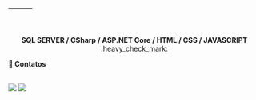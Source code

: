 <table>
<thead>
<tr>
<th align="center"><a target="_blank" rel="noopener noreferrer nofollow" href="https://camo.githubusercontent.com/e02148cd75b3b97c6757b794109ec9527e9495091116e4bac26dc5d7f68f57a0/687474703a2f2f6769746875622d70726f66696c652d73756d6d6172792d63617264732e76657263656c2e6170702f6170692f63617264732f73746174733f757365726e616d653d61727468757273706b267468656d653d6e6f72645f6461726b"><img src="https://camo.githubusercontent.com/e02148cd75b3b97c6757b794109ec9527e9495091116e4bac26dc5d7f68f57a0/687474703a2f2f6769746875622d70726f66696c652d73756d6d6172792d63617264732e76657263656c2e6170702f6170692f63617264732f73746174733f757365726e616d653d61727468757273706b267468656d653d6e6f72645f6461726b" alt="" data-canonical-src="http://github-profile-summary-cards.vercel.app/api/cards/stats?username=rubensalvarenga&amp;theme=nord_dark" style="max-width: 100%;"></a></th>
<th align="center"><a target="_blank" rel="noopener noreferrer nofollow" href="https://camo.githubusercontent.com/1d49405eb8c5b1ce2df0a06f90a649c9618eb5d01255c993cd52bc1ea4ebaa9e/687474703a2f2f6769746875622d70726f66696c652d73756d6d6172792d63617264732e76657263656c2e6170702f6170692f63617264732f7265706f732d7065722d6c616e67756167653f757365726e616d653d61727468757273706b26686964653d48746d6c267468656d653d6e6f72645f6461726b"><img src="https://camo.githubusercontent.com/1d49405eb8c5b1ce2df0a06f90a649c9618eb5d01255c993cd52bc1ea4ebaa9e/687474703a2f2f6769746875622d70726f66696c652d73756d6d6172792d63617264732e76657263656c2e6170702f6170692f63617264732f7265706f732d7065722d6c616e67756167653f757365726e616d653d61727468757273706b26686964653d48746d6c267468656d653d6e6f72645f6461726b" alt="" data-canonical-src="http://github-profile-summary-cards.vercel.app/api/cards/repos-per-language?username=rubensalvarenga&amp;hide=Html&amp;theme=nord_dark" style="max-width: 100%;"></a></th>
<th align="center"><a target="_blank" rel="noopener noreferrer nofollow" href="https://camo.githubusercontent.com/5e95ff40979246a3ac002b86eb0add1e1a22be6db758dfc6af0c0620e34322f9/687474703a2f2f6769746875622d70726f66696c652d73756d6d6172792d63617264732e76657263656c2e6170702f6170692f63617264732f6d6f73742d636f6d6d69742d6c616e67756167653f757365726e616d653d61727468757273706b267468656d653d6e6f72645f6461726b"><img src="https://camo.githubusercontent.com/5e95ff40979246a3ac002b86eb0add1e1a22be6db758dfc6af0c0620e34322f9/687474703a2f2f6769746875622d70726f66696c652d73756d6d6172792d63617264732e76657263656c2e6170702f6170692f63617264732f6d6f73742d636f6d6d69742d6c616e67756167653f757365726e616d653d61727468757273706b267468656d653d6e6f72645f6461726b" alt="" data-canonical-src="http://github-profile-summary-cards.vercel.app/api/cards/most-commit-language?username=rubensalvarenga&amp;theme=nord_dark" style="max-width: 100%;"></a></th>
</tr>
</thead>
</table>

<div> 
  <br />
  <p align="center"><B> SQL SERVER / CSharp / ASP.NET Core / HTML / CSS / JAVASCRIPT</B> :heavy_check_mark:</p>
</div>


<div>
  
<p><b>🚀 Contatos</b></p>
<br />
<a href = "mailto:rubens_alvarenga@hotmail.com"><img loading="lazy" src="https://img.shields.io/badge/Gmail-D14836?style=for-the-badge&logo=gmail&logoColor=white" target="_blank"></a>
<a href="https://www.linkedin.com/in/rubens-alvarenga-99031756/" target="_blank"><img loading="lazy" src="https://img.shields.io/badge/-LinkedIn-%230077B5?style=for-the-badge&logo=linkedin&logoColor=white" target="_blank"></a>   
</div>

